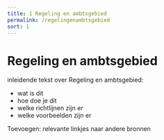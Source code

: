 ```yaml
---
title: 1 Regeling en ambtsgebied
permalink: /regelingenambtsgebied
sort: 1
---
```


# Regeling en ambtsgebied

inleidende tekst over Regeling en ambtsgebied:
- wat is dit
- hoe doe je dit
- welke richtlijnen zijn er
- welke voorbeelden zijn er

Toevoegen: relevante linkjes naar andere bronnen 

